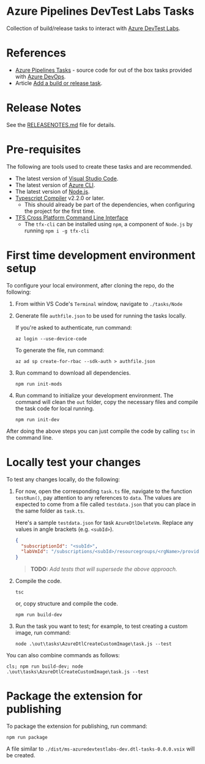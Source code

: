 # Azure Pipelines DevTest Labs Tasks

Collection of build/release tasks to interact with [Azure DevTest Labs](https://azure.microsoft.com/en-us/services/devtest-lab/).

# References

* [Azure Pipelines Tasks](https://github.com/microsoft/azure-pipelines-tasks) - source code for out of the box tasks provided with [Azure DevOps](https://azure.microsoft.com/en-ca/services/devops/).
* Article [Add a build or release task](https://docs.microsoft.com/en-us/azure/devops/extend/develop/add-build-task?view=azure-devops&viewFallbackFrom=vsts).

# Release Notes

See the [RELEASENOTES.md](RELEASENOTES.md) file for details.

# Pre-requisites

The following are tools used to create these tasks and are recommended.

* The latest version of [Visual Studio Code](https://code.visualstudio.com/).
* The latest version of [Azure CLI](https://docs.microsoft.com/en-us/cli/azure/install-azure-cli?view=azure-cli-latest).
* The latest version of [Node.js](https://nodejs.org/en/download/).
* [Typescript Compiler](https://www.npmjs.com/package/typescript) v2.2.0 or later.
  * This should already be part of the dependencies, when configuring the project for the first time.
* [TFS Cross Platform Command Line Interface](https://github.com/Microsoft/tfs-cli)
  * The `tfx-cli` can be installed using `npm`, a component of `Node.js` by running `npm i -g tfx-cli`

# First time development environment setup

To configure your local environment, after cloning the repo, do the following:

1. From within VS Code's `Terminal` window, navigate to `./tasks/Node`
2. Generate file `authfile.json` to be used for running the tasks locally.

   If you're asked to authenticate, run command:

   `az login --use-device-code`

   To generate the file, run command:

   `az ad sp create-for-rbac --sdk-auth > authfile.json`

2. Run command to download all dependencies.

   `npm run init-mods`

3. Run command to initialize your development environment. The command will clean the `out` folder, copy the necessary files and compile the task code for local running.

   `npm run init-dev`

After doing the above steps you can just compile the code by calling `tsc` in the command line.

# Locally test your changes

To test any changes locally, do the following:

1. For now, open the corresponding `task.ts` file, navigate to the function `testRun()`, pay attention to any references to `data`. The values are expected to come from a file called `testdata.json` that you can place in the same folder as `task.ts`.

   Here's a sample `testdata.json` for task `AzureDtlDeleteVm`. Replace any values in angle brackets (e.g. `<subId>`).

   ```JSON
   {
     "subscriptionId": "<subId>",
     "labVmId": "/subscriptions/<subId>/resourcegroups/<rgName>/providers/microsoft.devtestlab/labs/<labName>/virtualmachines/<vmName>"
   }
   ```

   >**TODO:** _Add tests that will supersede the above approach._
2. Compile the code.

   `tsc`

   or, copy structure and compile the code.

   `npm run build-dev`

3. Run the task you want to test; for example, to test creating a custom image, run command:

   `node .\out\tasks\AzureDtlCreateCustomImage\task.js --test`

You can also combine commands as follows:

`cls; npm run build-dev; node .\out\tasks\AzureDtlCreateCustomImage\task.js --test`

# Package the extension for publishing

To package the extension for publishing, run command:

`npm run package`

A file similar to `./dist/ms-azuredevtestlabs-dev.dtl-tasks-0.0.0.vsix` will be created.
